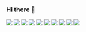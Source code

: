 ### Hi there 👋

<!--
**wookhyunKim/wookhyunKim** is a ✨ _special_ ✨ repository because its `README.md` (this file) appears on your GitHub profile.

Here are some ideas to get you started:

- 🔭 I’m currently working on ...
- 🌱 I’m currently learning ...
- 👯 I’m looking to collaborate on ...
- 🤔 I’m looking for help with ...
- 💬 Ask me about ...
- 📫 How to reach me: ...
- 😄 Pronouns: ...
- ⚡ Fun fact: ...
-->

 <img src="https://img.shields.io/badge/Flutter-02569B?style=flat&logo=Flutter&logoColor=white"/> <img src="https://img.shields.io/badge/Swift-F05138?style=flat&logo=Swift&logoColor=white"/>
 <img src="https://img.shields.io/badge/Dart-0175C2?style=flat&logo=Dart&logoColor=white"/>
 <img src="https://img.shields.io/badge/Eclipse-2C2255?style=flat&logo=Eclipseide&logoColor=white"/>
 <img src="https://img.shields.io/badge/SQLite-003B57?style=flat&logo=sqlite&logoColor=white"/>
 <img src="https://img.shields.io/badge/SQLite-4479A1?style=flat&logo=sqlite&logoColor=white"/>
 <img src="https://img.shields.io/badge/MySQL-003B57?style=flat&logo=mysql&logoColor=white"/>
 <img src="https://img.shields.io/badge/Firebase-FFCA28?style=flat&logo=firebase&logoColor=white"/>
 <img src="https://img.shields.io/badge/Springboot-6DB33F?style=flat&logo=springboot&logoColor=white"/>
 <img src="https://img.shields.io/badge/Spring-6DB33F?style=flat&logo=spring&logoColor=white"/>


